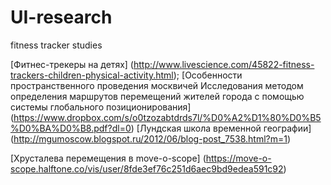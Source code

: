 UI-research
===========

fitness tracker studies

[Фитнес-трекеры на детях] (http://www.livescience.com/45822-fitness-trackers-children-physical-activity.html);
[Особенности пространственного проведения москвичей Исследования методом определения  маршрутов перемещений жителей города
с помощью системы глобального позиционирования] (https://www.dropbox.com/s/o0tzozabtdrds7l/%D0%A2%D1%80%D0%B5%D0%BA%D0%B8.pdf?dl=0)
[Лундская школа временной географии] (http://mgumoscow.blogspot.ru/2012/06/blog-post_7538.html?m=1)

[Хрусталева перемещения в move-o-scope] (https://move-o-scope.halftone.co/vis/user/8fde3ef76c251d6aec9bd9edea591c92)

